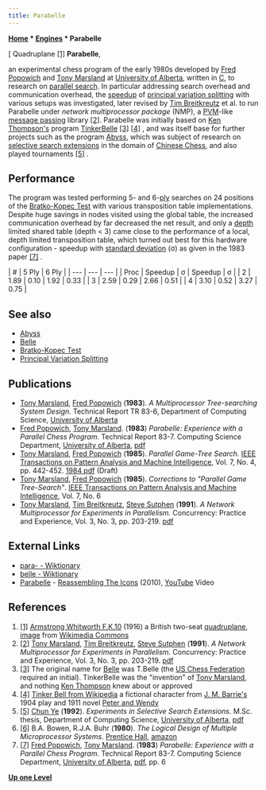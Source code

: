 ```yaml
---
title: Parabelle
---
```

**[Home](Home "Home") \* [Engines](Engines "Engines") \* Parabelle**



[ Quadruplane <a id="cite-note-1" href="#cite-ref-1">[1]</a>
**Parabelle**,  

an experimental chess program of the early 1980s developed by [Fred Popowich](Fred_Popowich "Fred Popowich") and [Tony Marsland](Tony_Marsland "Tony Marsland") at [University of Alberta](University_of_Alberta "University of Alberta"), written in [C](C "C"), to research on [parallel search](Parallel_Search "Parallel Search"). In particular addressing search overhead and communication overhead, the [speedup](Parallel_Search#Speedup "Parallel Search") of [principal variation splitting](Parallel_Search#PrincipalVariationSplitting "Parallel Search") with various setups was investigated, later revised by [Tim Breitkreutz](Tim_Breitkreutz "Tim Breitkreutz") et al. to run Parabelle under *network multiprocessor package* (NMP), a [PVM](https://en.wikipedia.org/wiki/Parallel_Virtual_Machine)-like [message passing](https://en.wikipedia.org/wiki/Message_passing) library <a id="cite-note-2" href="#cite-ref-2">[2]</a>. Parabelle was initially based on [Ken Thompson's](Ken_Thompson "Ken Thompson") program [TinkerBelle](Belle "Belle") <a id="cite-note-3" href="#cite-ref-3">[3]</a> <a id="cite-note-4" href="#cite-ref-4">[4]</a> , and was itself base for further projects such as the program [Abyss](Abyss "Abyss"), which was subject of research on [selective search extensions](Extensions "Extensions") in the domain of [Chinese Chess](Chinese_Chess "Chinese Chess"), and also played tournaments <a id="cite-note-5" href="#cite-ref-5">[5]</a> . 



## Performance


The program was tested performing 5- and 6-[ply](Ply "Ply") searches on 24 positions of the [Bratko-Kopec Test](Bratko-Kopec_Test "Bratko-Kopec Test") with various transposition table implementations. 
Despite huge savings in nodes visited using the global table, the increased communication overhead by far decreased the net result, and only a [depth](Depth "Depth") limited shared table (depth < 3) came close to the performance of a local, depth limited transposition table, which turned out best for this hardware configuration - speedup with [standard deviation](https://en.wikipedia.org/wiki/Standard_deviation) (σ) as given in the 1983 paper <a id="cite-note-7" href="#cite-ref-7">[7]</a> .





|  #
 |  5 Ply
 |  6 Ply
 |
| --- | --- | --- |
|  Proc
 |  Speedup
 |  σ
 |  Speedup
 |  σ
 |
|  2
 |  1.89
 |  0.10
 |  1.92
 |  0.33
 |
|  3
 |  2.59
 |  0.29
 |  2.66
 |  0.51
 |
|  4
 |  3.10
 |  0.52
 |  3.27
 |  0.75
 |


## See also


* [Abyss](Abyss "Abyss")
* [Belle](Belle "Belle")
* [Bratko-Kopec Test](Bratko-Kopec_Test "Bratko-Kopec Test")
* [Principal Variation Splitting](Parallel_Search#PrincipalVariationSplitting "Parallel Search")


## Publications


* [Tony Marsland](Tony_Marsland "Tony Marsland"), [Fred Popowich](Fred_Popowich "Fred Popowich") (**1983**). *A Multiprocessor Tree-searching System Design.* Technical Report TR 83-6, Department of Computing Science, [University of Alberta](University_of_Alberta "University of Alberta")
* [Fred Popowich](Fred_Popowich "Fred Popowich"), [Tony Marsland](Tony_Marsland "Tony Marsland"). (**1983**) *Parabelle: Experience with a Parallel Chess Program.* Technical Report 83-7. Computing Science Department, [University of Alberta](University_of_Alberta "University of Alberta"), [pdf](https://webdocs.cs.ualberta.ca/~tony/TechnicalReports/TR83-7.pdf)
* [Tony Marsland](Tony_Marsland "Tony Marsland"), [Fred Popowich](Fred_Popowich "Fred Popowich") (**1985**). *Parallel Game-Tree Search.* [IEEE Transactions on Pattern Analysis and Machine Intelligence](IEEE#TPAMI "IEEE"), Vol. 7, No. 4, pp. 442-452. [1984 pdf](http://webdocs.cs.ualberta.ca/~tony/OldPapers/parallel.pdf) (Draft)
* [Tony Marsland](Tony_Marsland "Tony Marsland"), [Fred Popowich](Fred_Popowich "Fred Popowich") (**1985**). *Corrections to "Parallel Game Tree-Search"*. [IEEE Transactions on Pattern Analysis and Machine Intelligence](IEEE#TPAMI "IEEE"), Vol. 7, No. 6
* [Tony Marsland](Tony_Marsland "Tony Marsland"), [Tim Breitkreutz](Tim_Breitkreutz "Tim Breitkreutz"), [Steve Sutphen](index.php?title=Steve_Sutphen&action=edit&redlink=1 "Steve Sutphen (page does not exist)") (**1991**). *A Network Multiprocessor for Experiments in Parallelism.* Concurrency: Practice and Experience, Vol. 3, No. 3, pp. 203-219. [pdf](https://webdocs.cs.ualberta.ca/~tony/RecentPapers/cpe.pdf)


## External Links


* [para- - Wiktionary](https://en.wiktionary.org/wiki/para-)
* [belle - Wiktionary](https://en.wiktionary.org/wiki/belle)
* [Parabelle](https://en.wikipedia.org/wiki/Parabelle) - [Reassembling The Icons](https://en.wikipedia.org/wiki/Reassembling_the_Icons) (2010), [YouTube](https://en.wikipedia.org/wiki/YouTube) Video


 
## References


 1. <a id="cite-ref-1" href="#cite-note-1">[1]</a> [Armstrong Whitworth F.K.10](https://en.wikipedia.org/wiki/Armstrong_Whitworth_F.K.10) (1916) a British two-seat [quadruplane](https://en.wikipedia.org/wiki/Multiplane_(aeronautics)#Quadruplanes), [image](https://commons.wikimedia.org/wiki/File:Armstrong_Whitworth_F.K.10.jpg) from [Wikimedia Commons](https://en.wikipedia.org/wiki/Wikimedia_Commons) 
2. <a id="cite-ref-2" href="#cite-note-2">[2]</a> [Tony Marsland](Tony_Marsland "Tony Marsland"), [Tim Breitkreutz](Tim_Breitkreutz "Tim Breitkreutz"), [Steve Sutphen](index.php?title=Steve_Sutphen&action=edit&redlink=1 "Steve Sutphen (page does not exist)") (**1991**). *A Network Multiprocessor for Experiments in Parallelism.* Concurrency: Practice and Experience, Vol. 3, No. 3, pp. 203-219. [pdf](https://webdocs.cs.ualberta.ca/~tony/RecentPapers/cpe.pdf)
3. <a id="cite-ref-3" href="#cite-note-3">[3]</a> The original name for [Belle](Belle "Belle") was T.Belle (the [US Chess Federation](https://en.wikipedia.org/wiki/United_States_Chess_Federation) required an initial). TinkerBelle was the "invention" of [Tony Marsland](Tony_Marsland "Tony Marsland"), and nothing [Ken Thompson](Ken_Thompson "Ken Thompson") knew about or approved
4. <a id="cite-ref-4" href="#cite-note-4">[4]</a> [Tinker Bell from Wikipedia](https://en.wikipedia.org/wiki/Tinker_Bell) a fictional character from [J. M. Barrie's](https://en.wikipedia.org/wiki/J._M._Barrie) 1904 play and 1911 novel [Peter and Wendy](https://en.wikipedia.org/wiki/Peter_and_Wendy)
5. <a id="cite-ref-5" href="#cite-note-5">[5]</a> [Chun Ye](Chun_Ye "Chun Ye") (**1992**). *Experiments in Selective Search Extensions*. M.Sc. thesis, Department of Computing Science, [University of Alberta](University_of_Alberta "University of Alberta"), [pdf](https://era.library.ualberta.ca/public/datastream/get/uuid:e4fbf48d-7603-490f-85cc-5497bbecf5a8/DS1)
6. <a id="cite-ref-6" href="#cite-note-6">[6]</a> B.A. Bowen, R.J.A. Buhr (**1980**). *The Logical Design of Multiple Microprocessor Systems*. [Prentice Hall](https://en.wikipedia.org/wiki/Prentice_Hall), [amazon](https://www.amazon.com/Logical-Design-Multiple-Microprocessor-Systems/dp/0135399084)
7. <a id="cite-ref-7" href="#cite-note-7">[7]</a> [Fred Popowich](Fred_Popowich "Fred Popowich"), [Tony Marsland](Tony_Marsland "Tony Marsland"). (**1983**) *Parabelle: Experience with a Parallel Chess Program.* Technical Report 83-7. Computing Science Department, [University of Alberta](University_of_Alberta "University of Alberta"), [pdf](https://webdocs.cs.ualberta.ca/~tony/TechnicalReports/TR83-7.pdf), pp. 6

**[Up one Level](Engines "Engines")**







 
